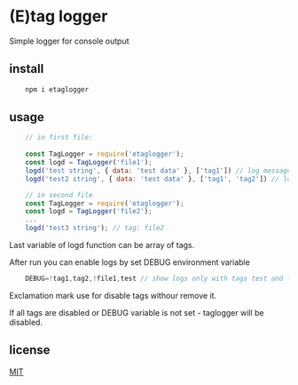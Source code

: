 # (E)tag logger

Simple logger for console output

## install

```javascript
    npm i etaglogger
```

## usage

```javascript
    // in first file:
    
    const TagLogger = require('etaglogger');
    const logd = TagLogger('file1');
    logd('test string', { data: 'test data' }, ['tag1']) // log message tagged by two tags: tag1, file1
    logd('test2 string', { data: 'test data' }, ['tag1', 'tag2']) // log message tagged by tags: tag1, tag2, file1

    // in second file
    const TagLogger = require('etaglogger');
    const logd = TagLogger('file2');
    ...
    logd('test3 string'); // tag: file2

```

Last variable of logd function can be array of tags.

After run you can enable logs by set DEBUG environment variable

```javascript
    DEBUG=!tag1,tag2,!file1,test // show logs only with tags test and ltag2
```

Exclamation mark use for disable tags withour remove it.

If all tags are disabled or DEBUG variable is not set - taglogger will be disabled.

## license

[MIT](./license.md)
